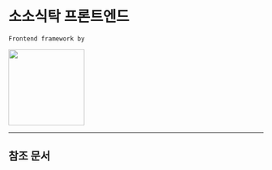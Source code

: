 # 소소식탁 프론트엔드

    Frontend framework by
    
<img src="https://img.shields.io/badge/Quasar-1976D2?style=for-the-badge&logo=Quasar&logoColor=white" style="width:150px;">

---
## 참조 문서

